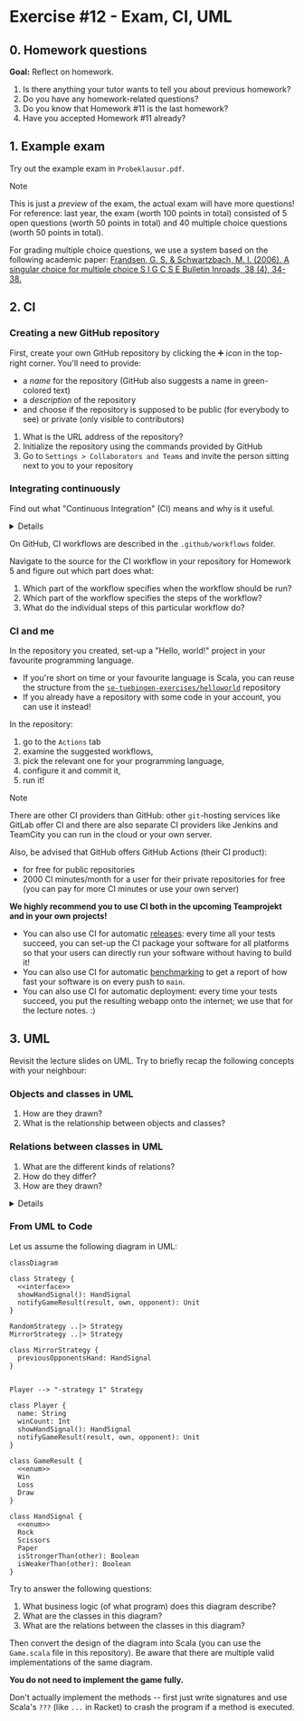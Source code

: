 # Exercise #12 - Exam, CI, UML

## 0. Homework questions

**Goal:** Reflect on homework.

1. Is there anything your tutor wants to tell you about previous homework?
2. Do you have any homework-related questions?
3. Do you know that Homework #11 is the last homework?
4. Have you accepted Homework #11 already?

## 1. Example exam

Try out the example exam in `Probeklausur.pdf`.

> [!Note]
> This is just a _preview_ of the exam, the actual exam will have more questions!
> For reference: last year, the exam (worth 100 points in total) consisted of 5 open questions (worth 50 points in total) and 40 multiple choice questions (worth 50 points in total).

For grading multiple choice questions, we use a system based on the following academic paper: [Frandsen, G. S. & Schwartzbach, M. I. (2006). A singular choice for multiple choice S I G C S E Bulletin Inroads, 38 (4), 34-38. ](https://dl.acm.org/doi/pdf/10.1145/1189136.1189164)

## 2. CI

### Creating a new GitHub repository

First, create your own GitHub repository by clicking the ➕ icon in the top-right corner.
You'll need to provide:
- a _name_ for the repository (GitHub also suggests a name in green-colored text)
- a _description_ of the repository
- and choose if the repository is supposed to be public (for everybody to see) or private (only visible to contributors)

1. What is the URL address of the repository?
2. Initialize the repository using the commands provided by GitHub
3. Go to `Settings > Collaborators and Teams` and invite the person sitting next to you to your repository

### Integrating continuously

Find out what "Continuous Integration" (CI) means and why is it useful.

<details>
Continuous integration (CI) is a software practice that requires frequently committing code to a shared repository. Committing code more often detects errors sooner and reduces the amount of code a developer needs to debug when finding the source of an error. Frequent code updates also make it easier to merge changes from different members of a software development team. This is great for developers, who can spend more time writing code and less time debugging errors or resolving merge conflicts.

When you commit code to your repository, you can continuously build and test the code to make sure that the commit doesn't introduce errors. Your tests can include code linters (which check style formatting), security checks, code coverage, functional tests, and other custom checks.
 
_Source: https://docs.github.com/en/actions/automating-builds-and-tests/about-continuous-integration#about-continuous-integration_
</details>

On GitHub, CI workflows are described in the `.github/workflows` folder.

Navigate to the source for the CI workflow in your repository for Homework 5 and figure out which part does what:
1. Which part of the workflow specifies when the workflow should be run?
2. Which part of the workflow specifies the steps of the workflow?
3. What do the individual steps of this particular workflow do?

### CI and me

In the repository you created, set-up a "Hello, world!" project in your favourite programming language.
- If you're short on time or your favourite language is Scala, you can reuse the structure from the [`se-tuebingen-exercises/helloworld`](https://github.com/se-tuebingen-exercises/helloworld) repository
- If you already have a repository with some code in your account, you can use it instead!

In the repository:
1. go to the `Actions` tab
2. examine the suggested workflows,
3. pick the relevant one for your programming language,
4. configure it and commit it,
5. run it!

> [!Note]
> There are other CI providers than GitHub: other `git`-hosting services like GitLab offer CI
> and there are also separate CI providers like Jenkins and TeamCity you can run in the cloud or your own server.
>
> Also, be advised that GitHub offers GitHub Actions (their CI product):
> - for free for public repositories
> - 2000 CI minutes/month for a user for their private repositories for free (you can pay for more CI minutes or use your own server) 

**We highly recommend you to use CI both in the upcoming Teamprojekt and in your own projects!**
- You can also use CI for automatic [releases](https://github.com/effekt-lang/effekt/blob/master/.github/workflows/deploy.yml#L50): every time all your tests succeed, you can set-up the CI package your software for all platforms so that your users can directly run your software without having to build it!
- You can also use CI for automatic [benchmarking](https://github.com/benchmark-action/github-action-benchmark/blob/master/.github/workflows/java.yml) to get a report of how fast your software is on every push to `main`.
- You can also use CI for automatic deployment: every time your tests succeed, you put the resulting webapp onto the internet; we use that for the lecture notes. :)

## 3. UML

Revisit the lecture slides on UML. Try to briefly recap the following concepts with your neighbour:

### Objects and classes in UML 

1. How are they drawn?
2. What is the relationship between objects and classes?
 
### Relations between classes in UML

1. What are the different kinds of relations?
2. How do they differ?
3. How are they drawn?
 
<details>
 
![image](https://user-images.githubusercontent.com/408265/211595471-a1797a0e-887d-4594-86a0-a06d2c130835.png)
![image](https://user-images.githubusercontent.com/408265/211595493-33fc47d4-f2bc-4e53-a443-72b28e7ef4b6.png)
![image](https://user-images.githubusercontent.com/408265/211595556-75c4dd58-7c26-49b8-8c84-cb5c199a0ed6.png)
![image](https://user-images.githubusercontent.com/408265/211595598-e4db46f6-2e94-47bb-aaaa-015a5b0a55b1.png)
![image](https://user-images.githubusercontent.com/408265/211595629-668808fd-a3a0-4f0e-aeae-adbcc4e7ae32.png)

</details>

### From UML to Code

Let us assume the following diagram in UML:

```mermaid
classDiagram

class Strategy {
  <<interface>>
  showHandSignal(): HandSignal
  notifyGameResult(result, own, opponent): Unit
}

RandomStrategy ..|> Strategy
MirrorStrategy ..|> Strategy

class MirrorStrategy {
  previousOpponentsHand: HandSignal
}


Player --> "-strategy 1" Strategy

class Player {
  name: String
  winCount: Int
  showHandSignal(): HandSignal
  notifyGameResult(result, own, opponent): Unit
}

class GameResult {
  <<enum>>
  Win
  Loss
  Draw
}

class HandSignal {
  <<enum>>
  Rock
  Scissors
  Paper
  isStrongerThan(other): Boolean
  isWeakerThan(other): Boolean
}
```

Try to answer the following questions:
1. What business logic (of what program) does this diagram describe?
2. What are the classes in this diagram?
3. What are the relations between the classes in this diagram?

Then convert the design of the diagram into Scala (you can use the `Game.scala` file in this repository).
Be aware that there are multiple valid implementations of the same diagram.

**You do not need to implement the game fully.**

Don't actually implement the methods -- first just write signatures and use Scala's `???` (like `...` in Racket) to crash the program if a method is executed.
